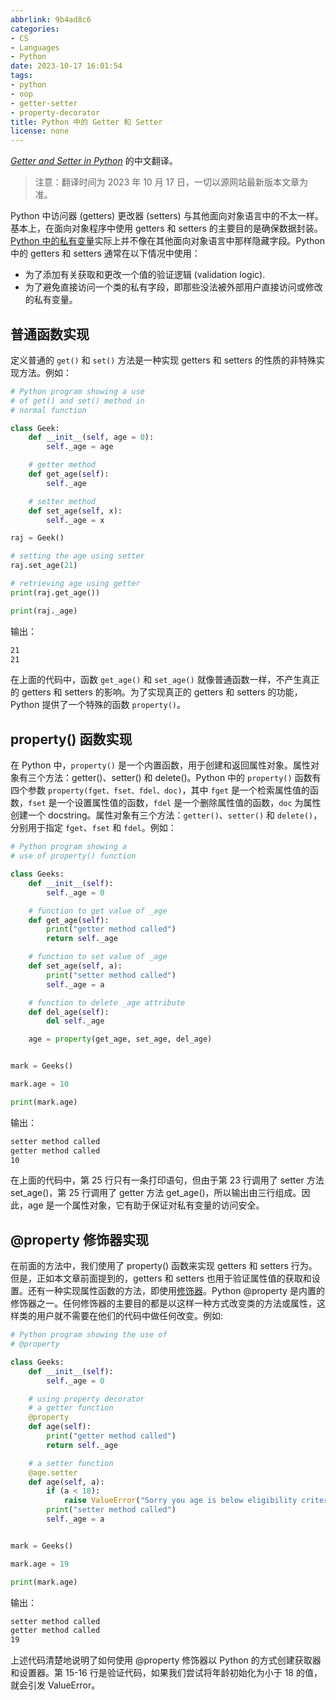 ```yaml
---
abbrlink: 9b4ad8c6
categories:
- CS
- Languages
- Python
date: 2023-10-17 16:01:54
tags:
- python
- oop
- getter-setter
- property-decorator
title: Python 中的 Getter 和 Setter
license: none
---
```


_[Getter and Setter in Python](https://www.geeksforgeeks.org/getter-and-setter-in-python/)_ 的中文翻译。

<!--more-->

> 注意：翻译时间为 2023 年 10 月 17 日，一切以源网站最新版本文章为准。

Python 中访问器 (getters) 更改器 (setters) 与其他面向对象语言中的不太一样。基本上，在面向对象程序中使用 getters 和 setters 的主要目的是确保数据封装。[Python 中的私有变量](https://www.geeksforgeeks.org/private-variables-python/)实际上并不像在其他面向对象语言中那样隐藏字段。Python 中的 getters 和 setters 通常在以下情况中使用：

- 为了添加有关获取和更改一个值的验证逻辑 (validation logic).
- 为了避免直接访问一个类的私有字段，即那些没法被外部用户直接访问或修改的私有变量。

## 普通函数实现

定义普通的 `get()` 和 `set()` 方法是一种实现 getters 和 setters 的性质的非特殊实现方法。例如：

```python
# Python program showing a use
# of get() and set() method in
# normal function

class Geek:
    def __init__(self, age = 0):
        self._age = age

    # getter method
    def get_age(self):
        self._age

    # setter method
    def set_age(self, x):
        self._age = x

raj = Geek()

# setting the age using setter
raj.set_age(21)

# retrieving age using getter
print(raj.get_age())

print(raj._age)
```

输出：

```txt
21
21
```

在上面的代码中，函数 `get_age()` 和 `set_age()` 就像普通函数一样，不产生真正的 getters 和 setters 的影响。为了实现真正的 getters 和 setters 的功能，Python 提供了一个特殊的函数 `property()`。

## property() 函数实现

在 Python 中，`property()` 是一个内置函数，用于创建和返回属性对象。属性对象有三个方法：getter()、setter() 和 delete()。Python 中的 `property()` 函数有四个参数 `property(fget、fset、fdel、doc)`，其中 `fget` 是一个检索属性值的函数，`fset` 是一个设置属性值的函数，`fdel` 是一个删除属性值的函数，`doc` 为属性创建一个 docstring。属性对象有三个方法：`getter()`、`setter()` 和 `delete()`，分别用于指定 `fget`、`fset` 和 `fdel`。例如：

```python
# Python program showing a
# use of property() function

class Geeks:
    def __init__(self):
        self._age = 0

    # function to get value of _age
    def get_age(self):
        print("getter method called")
        return self._age

    # function to set value of _age
    def set_age(self, a):
        print("setter method called")
        self._age = a

    # function to delete _age attribute
    def del_age(self):
        del self._age

    age = property(get_age, set_age, del_age)


mark = Geeks()

mark.age = 10

print(mark.age)
```

输出：

```txt
setter method called
getter method called
10
```

在上面的代码中，第 25 行只有一条打印语句，但由于第 23 行调用了 setter 方法 set_age()，第 25 行调用了 getter 方法 get_age()，所以输出由三行组成。因此，age 是一个属性对象，它有助于保证对私有变量的访问安全。

## @property 修饰器实现

在前面的方法中，我们使用了 property() 函数来实现 getters 和 setters 行为。但是，正如本文章前面提到的，getters 和 setters 也用于验证属性值的获取和设置。还有一种实现属性函数的方法，即使用[修饰器](https://www.geeksforgeeks.org/decorators-in-python/)。Python @property 是内置的修饰器之一。任何修饰器的主要目的都是以这样一种方式改变类的方法或属性，这样类的用户就不需要在他们的代码中做任何改变。例如:

```python
# Python program showing the use of
# @property

class Geeks:
    def __init__(self):
        self._age = 0

    # using property decorator
    # a getter function
    @property
    def age(self):
        print("getter method called")
        return self._age

    # a setter function
    @age.setter
    def age(self, a):
        if (a < 18):
            raise ValueError("Sorry you age is below eligibility criteria")
        print("setter method called")
        self._age = a


mark = Geeks()

mark.age = 19

print(mark.age)
```

输出：

```txt
setter method called
getter method called
19
```

上述代码清楚地说明了如何使用 @property 修饰器以 Python 的方式创建获取器和设置器。第 15-16 行是验证代码，如果我们尝试将年龄初始化为小于 18 的值，就会引发 ValueError。